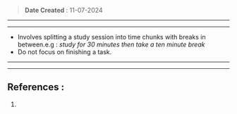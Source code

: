  >**Date Created** : 11-07-2024
--- 
---
- Involves splitting a study session into time chunks with breaks in between.e.g : _study for 30 minutes then take a ten minute break_
- Do not focus on finishing a task.
---
---
## References :
1. 